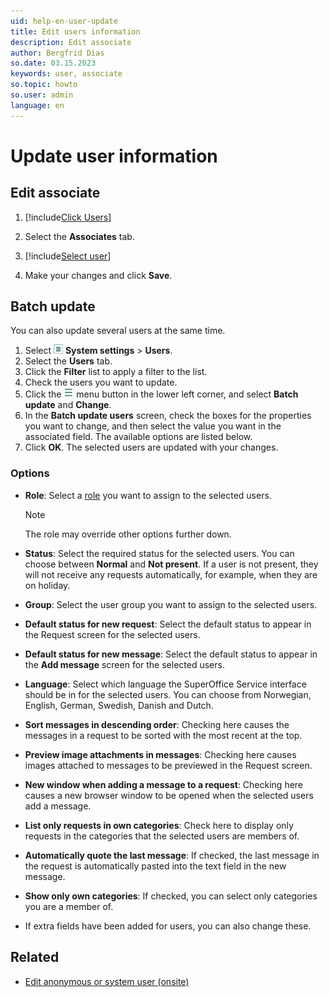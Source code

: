 ```yaml
---
uid: help-en-user-update
title: Edit users information
description: Edit associate
author: Bergfrid Dias
so.date: 03.15.2023
keywords: user, associate
so.topic: howto
so.user: admin
language: en
---
```


# Update user information

## Edit associate

1. [!include[Click Users](includes/goto-users.md)]

2. Select the **Associates** tab.

3. [!include[Select user](includes/select-user.md)]

4. Make your changes and click **Save**.

## Batch update

You can also update several users at the same time.

1. Select ![icon][img1] **System settings** > **Users**.
2. Select the **Users** tab.
3. Click the **Filter** list to apply a filter to the list.
4. Check the users you want to update.
5. Click the ![icon][img2] menu button in the lower left corner, and select **Batch update** and **Change**.
6. In the **Batch update users** screen, check the boxes for the properties you want to change, and then select the value you want in the associated field. The available options are listed below.
7. Click **OK**. The selected users are updated with your changes.

### Options

* **Role**: Select a [role][3] you want to assign to the selected users.

    > [!NOTE]
    > The role may override other options further down.

* **Status**: Select the required status for the selected users. You can choose between **Normal** and **Not present**. If a user is not present, they will not receive any requests automatically, for example, when they are on holiday.

* **Group**: Select the user group you want to assign to the selected users.

* **Default status for new request**: Select the default status to appear in the Request screen for the selected users.

* **Default status for new message**: Select the default status to appear in the **Add message** screen for the selected users.

* **Language**: Select which language the SuperOffice Service interface should be in for the selected users. You can choose from Norwegian, English, German, Swedish, Danish and Dutch.

* **Sort messages in descending order**: Checking here causes the messages in a request to be sorted with the most recent at the top.

* **Preview image attachments in messages**: Checking here causes images attached to messages to be previewed in the Request screen.

* **New window when adding a message to a request**: Checking here causes a new browser window to be opened when the selected users add a message.

* **List only requests in own categories**: Check here to display only requests in the categories that the selected users are members of.

* **Automatically quote the last message**: If checked, the last message in the request is automatically pasted into the text field in the new message.

* **Show only own categories**: If checked, you can select only categories you are a member of.

* If extra fields have been added for users, you can also change these.

## Related

* [Edit anonymous or system user (onsite)][1]

<!-- Referenced links -->
[1]: other-users.md
[3]: role/index.md

<!-- Referenced images -->
[img1]: ../../../../media/icons/settings-small.png
[img2]: ../../../../media/icons/btn-menu.png
